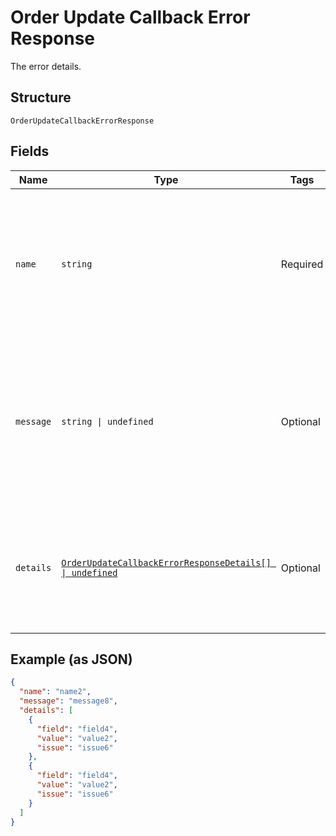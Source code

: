 
# Order Update Callback Error Response

The error details.

## Structure

`OrderUpdateCallbackErrorResponse`

## Fields

| Name | Type | Tags | Description |
|  --- | --- | --- | --- |
| `name` | `string` | Required | The human-readable, unique name of the error.<br>**Constraints**: *Minimum Length*: `1`, *Maximum Length*: `256`, *Pattern*: `^.*$` |
| `message` | `string \| undefined` | Optional | The message that describes the error.<br>**Constraints**: *Minimum Length*: `1`, *Maximum Length*: `2048`, *Pattern*: `^.*$` |
| `details` | [`OrderUpdateCallbackErrorResponseDetails[] \| undefined`](../../doc/models/order-update-callback-error-response-details.md) | Optional | An array of additional details about the error.<br>**Constraints**: *Minimum Items*: `1`, *Maximum Items*: `100` |

## Example (as JSON)

```json
{
  "name": "name2",
  "message": "message8",
  "details": [
    {
      "field": "field4",
      "value": "value2",
      "issue": "issue6"
    },
    {
      "field": "field4",
      "value": "value2",
      "issue": "issue6"
    }
  ]
}
```

